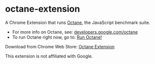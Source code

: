 octane-extension
================

A Chrome Extension that runs [Octane](https://developers.google.com/octane, "Octane"), the JavaScript benchmark suite.

* For more info on Octane, see: [developers.google.com/octane](https://developers.google.com/octane/ "Octane at Google Developers")
* To run Octane right now, go to: [Run Octane!](http://octane-benchmark.googlecode.com/svn/latest/index.html, "Run Octane now")

Download from Chrome Web Store: [Octane Extension](https://chrome.google.com/webstore/detail/jmaechidmlggjfnecepcnabafileiikb?hl=en&gl=US, "Octane extension")

This extension is not affiliated with Google.
